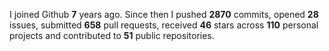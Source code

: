
I joined Github **7** years ago. Since then I pushed **2870** commits, opened **28** issues, submitted **658** pull requests, received **46** stars across **110** personal projects and contributed to **51** public repositories.
